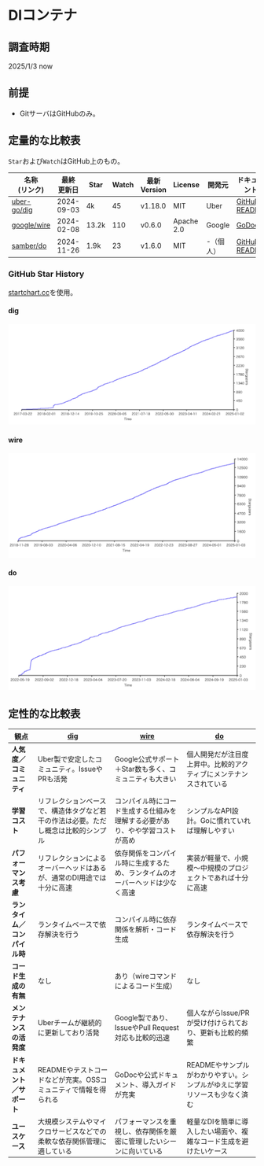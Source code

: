 # DIコンテナ

## 調査時期

2025/1/3 now

## 前提

- GitサーバはGitHubのみ。

## 定量的な比較表

`Star`および`Watch`はGitHub上のもの。

| 名称<br>(リンク)                                     | 最終<br>更新日  | Star   | Watch | 最新<br>Version | License    | 開発元 | ドキュメント                                    |
|----------------------------------------------|------------|--------|-------|---------------|------------|-------------------|----------------------------------------------------------|
| [uber-go/dig](https://github.com/uber-go/dig)  | 2024-09-03 | 4k     | 45    | v1.18.0       | MIT        | Uber              | [GitHub README](https://github.com/uber-go/dig)         |
| [google/wire](https://github.com/google/wire)  | 2024-02-08 | 13.2k | 110  | v0.6.0        | Apache 2.0 | Google            | [GoDoc](https://pkg.go.dev/github.com/google/wire)      |
| [samber/do](https://github.com/samber/do)      | 2024-11-26 | 1.9k  | 23   | v1.6.0        | MIT        | -（個人）           | [GitHub README](https://github.com/samber/do)           |

### GitHub Star History

[startchart.cc](https://starchart.cc/)を使用。

#### dig
![dig](./GitHubStarHistory/dig.png)

#### wire
![wire](./GitHubStarHistory/wire.png)

#### do
![do](./GitHubStarHistory/do.png)

## 定性的な比較表

| 観点                      | [dig](https://github.com/uber-go/dig)                                                     | [wire](https://github.com/google/wire)                                                         | [do](https://github.com/samber/do)                                              |
|--------------------------|--------------------------------------------------------------------------------------------|------------------------------------------------------------------------------------------------|---------------------------------------------------------------------------------|
| **人気度／コミュニティ**    | Uber製で安定したコミュニティ。IssueやPRも活発                                                | Google公式サポート＋Star数も多く、コミュニティも大きい                                              | 個人開発だが注目度上昇中。比較的アクティブにメンテナンスされている                                     |
| **学習コスト**             | リフレクションベースで、構造体タグなど若干の作法は必要。ただし概念は比較的シンプル                                 | コンパイル時にコード生成する仕組みを理解する必要があり、やや学習コストが高め                          | シンプルなAPI設計。Goに慣れていれば理解しやすい                                            |
| **パフォーマンス考慮**       | リフレクションによるオーバーヘッドはあるが、通常のDI用途では十分に高速                                       | 依存関係をコンパイル時に生成するため、ランタイムのオーバーヘッドは少なく高速                           | 実装が軽量で、小規模～中規模のプロジェクトであれば十分に高速                                 |
| **ランタイム／コンパイル時** | ランタイムベースで依存解決を行う                                                           | コンパイル時に依存関係を解析・コード生成                                                       | ランタイムベースで依存解決を行う                                                        |
| **コード生成の有無**        | なし                                                                                     | あり（wireコマンドによるコード生成）                                                             | なし                                                                             |
| **メンテナンスの活発度**     | Uberチームが継続的に更新しており活発                                                      | Google製であり、IssueやPull Request対応も比較的迅速                                               | 個人ながらIssue/PRが受け付けられており、更新も比較的頻繁                                 |
| **ドキュメント／サポート**   | READMEやテストコードなどが充実。OSSコミュニティで情報を得られる                             | GoDocや公式ドキュメント、導入ガイドが充実                                                       | READMEやサンプルがわかりやすい。シンプルがゆえに学習リソースも少なく済む                      |
| **ユースケース**            | 大規模システムやマイクロサービスなどでの柔軟な依存関係管理に適している                                        | パフォーマンスを重視し、依存関係を厳密に管理したいシーンに向いている                                  | 軽量なDIを簡単に導入したい場面や、複雑なコード生成を避けたいケース                              |

